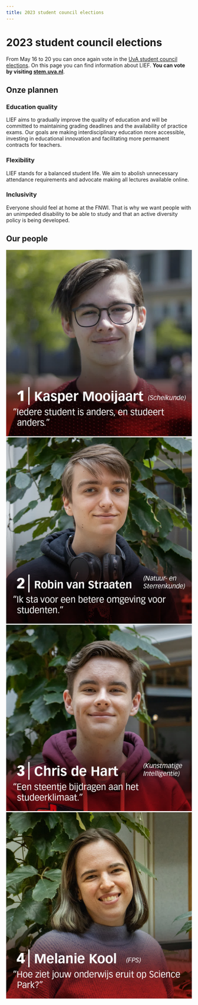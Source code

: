 ```yaml
---
title: 2023 student council elections
---
```

# 2023 student council elections

From May 16 to 20 you can once again vote in the [UvA student council elections](https://student.uva.nl/en/topics/voting-during-the-student-council-elections). On this page you can find information about LIEF. **You can vote by visiting [stem.uva.nl](http://stem.uva.nl)**.

## Onze plannen

### Education quality

LIEF aims to gradually improve the quality of education and will be committed to maintaining grading deadlines and the availability of practice exams. Our goals are making interdisciplinary education more accessible, investing in educational innovation and facilitating more permanent contracts for teachers.

### Flexibility
LIEF stands for a balanced student life. We aim to abolish unnecessary attendance requirements and advocate making all lectures available online.

### Inclusivity
Everyone should feel at home at the FNWI. That is why we want people with an unimpeded disability to be able to study and that an active diversity policy is being developed.

## Our people

![1: Kasper](/assets/imgs/verkiezingen2023/1_kasper.jpg)
![2: Robin](/assets/imgs/verkiezingen2023/2_robin.jpg)
![3: Chris](/assets/imgs/verkiezingen2023/3_chris.jpg)
![4: Melanie](/assets/imgs/verkiezingen2023/4_melanie.jpg)
